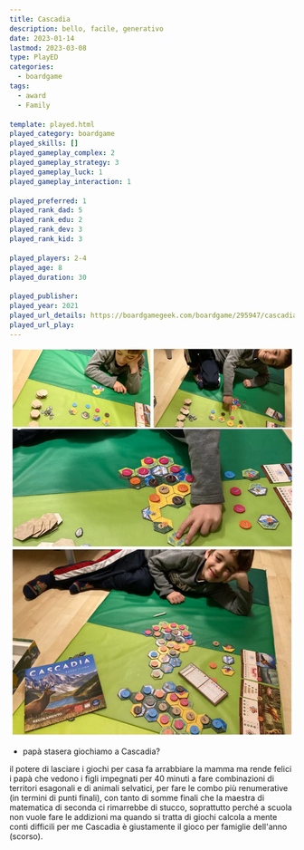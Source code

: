 ```yaml
---
title: Cascadia
description: bello, facile, generativo
date: 2023-01-14
lastmod: 2023-03-08
type: PlayED
categories:
  - boardgame
tags:
  - award
  - Family

template: played.html
played_category: boardgame
played_skills: []
played_gameplay_complex: 2
played_gameplay_strategy: 3
played_gameplay_luck: 1
played_gameplay_interaction: 1

played_preferred: 1
played_rank_dad: 5
played_rank_edu: 2
played_rank_dev: 3
played_rank_kid: 3

played_players: 2-4
played_age: 8
played_duration: 30

played_publisher: 
played_year: 2021
played_url_details: https://boardgamegeek.com/boardgame/295947/cascadia
played_url_play: 
---
```


![](../../assets/img/played/boardgame/cascadia.webp)

- papà stasera giochiamo a Cascadia?

il potere di lasciare i giochi per casa fa arrabbiare la mamma ma rende felici i papà che vedono i figli impegnati per 40 minuti a fare combinazioni di territori esagonali e di animali selvatici, per fare le combo più renumerative (in termini di punti finali), con tanto di somme finali che la maestra di matematica di seconda ci rimarrebbe di stucco, soprattutto perché a scuola non vuole fare le addizioni ma quando si tratta di giochi calcola a mente conti difficili per me
Cascadia è giustamente il gioco per famiglie dell'anno (scorso).

